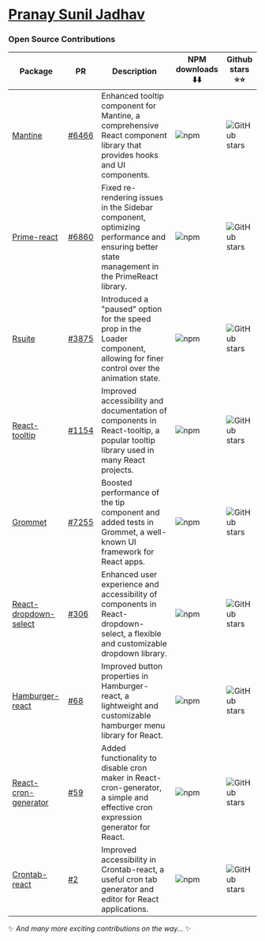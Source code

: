 # [Pranay Sunil Jadhav](https://jpranays.netlify.app/)      
###  Open Source Contributions 

| Package | PR | Description |    NPM downloads ⬇️⬇️   |   Github stars ⭐⭐   |
|---------|--------------|-------------|---------------|-------|
| [Mantine](https://github.com/mantinedev/mantine) | [#6466](https://github.com/mantinedev/mantine/pull/6466) | Enhanced tooltip component for Mantine, a comprehensive React component library that provides hooks and UI components. | ![npm](https://img.shields.io/npm/dm/@mantine/hooks) | ![GitHub stars](https://img.shields.io/github/stars/mantinedev/mantine) |
| [Prime-react](https://github.com/primefaces/primereact) | [#6860](https://github.com/primefaces/primereact/pull/6860) | Fixed re-rendering issues in the Sidebar component, optimizing performance and ensuring better state management in the PrimeReact library.	 | ![npm](https://img.shields.io/npm/dm/primereact) | ![GitHub stars](https://img.shields.io/github/stars/primefaces/primereact) |
| [Rsuite](https://github.com/rsuite/rsuite) | [#3875](https://github.com/rsuite/rsuite/pull/3875) | 	Introduced a "paused" option for the speed prop in the Loader component, allowing for finer control over the animation state.	 | ![npm](https://img.shields.io/npm/dm/rsuite) | ![GitHub stars](https://img.shields.io/github/stars/rsuite/rsuite) |
| [React-tooltip](https://github.com/ReactTooltip/react-tooltip) | [#1154](https://github.com/ReactTooltip/react-tooltip/pull/1154) | Improved accessibility and documentation of components in React-tooltip, a popular tooltip library used in many React projects. | ![npm](https://img.shields.io/npm/dm/react-tooltip) | ![GitHub stars](https://img.shields.io/github/stars/ReactTooltip/react-tooltip) |
| [Grommet](https://github.com/grommet/grommet) | [#7255](https://github.com/grommet/grommet/pull/7255) | Boosted performance of the tip component and added tests in Grommet, a well-known UI framework for React apps. | ![npm](https://img.shields.io/npm/dm/grommet) | ![GitHub stars](https://img.shields.io/github/stars/grommet/grommet) |
| [React-dropdown-select](https://github.com/sanusart/react-dropdown-select) | [#306](https://github.com/sanusart/react-dropdown-select/pull/306) | Enhanced user experience and accessibility of components in React-dropdown-select, a flexible and customizable dropdown library. | ![npm](https://img.shields.io/npm/dm/react-dropdown-select) | ![GitHub stars](https://img.shields.io/github/stars/sanusart/react-dropdown-select) |
| [Hamburger-react](https://github.com/cyntler/hamburger-react) | [#68](https://github.com/cyntler/hamburger-react/pull/68) | Improved button properties in Hamburger-react, a lightweight and customizable hamburger menu library for React. | ![npm](https://img.shields.io/npm/dm/hamburger-react) | ![GitHub stars](https://img.shields.io/github/stars/cyntler/hamburger-react) |
| [React-cron-generator](https://github.com/sojinantony01/react-cron-generator) | [#59](https://github.com/sojinantony01/react-cron-generator/pull/59) | Added functionality to disable cron maker in React-cron-generator, a simple and effective cron expression generator for React. | ![npm](https://img.shields.io/npm/dm/react-cron-generator) | ![GitHub stars](https://img.shields.io/github/stars/sojinantony01/react-cron-generator) |
| [Crontab-react](https://github.com/dhavalwd/crontab-react) | [#2](https://github.com/dhavalwd/crontab-react/pull/2) | Improved accessibility in Crontab-react, a useful cron tab generator and editor for React applications. | ![npm](https://img.shields.io/npm/dm/crontab-react) | ![GitHub stars](https://img.shields.io/github/stars/dhavalwd/crontab-react) |










✨ *And many more exciting contributions on the way...* ✨

